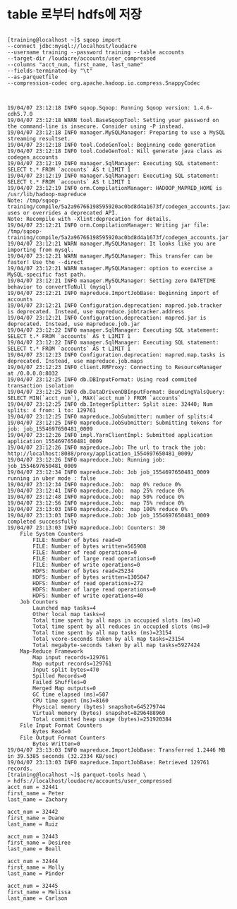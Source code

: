 
# table 로부터  hdfs에 저장
<pre><code>
[training@localhost ~]$ sqoop import
--connect jdbc:mysql://localhost/loudacre
--username training --password training --table accounts
--target-dir /loudacre/accounts/user_compressed
--columns "acct_num, first_name, last_name"
--fields-terminated-by "\t"
--as-parquetfile
--compression-codec org.apache.hadoop.io.compress.SnappyCodec



19/04/07 23:12:18 INFO sqoop.Sqoop: Running Sqoop version: 1.4.6-cdh5.7.0
19/04/07 23:12:18 WARN tool.BaseSqoopTool: Setting your password on the command-line is insecure. Consider using -P instead.
19/04/07 23:12:18 INFO manager.MySQLManager: Preparing to use a MySQL streaming resultset.
19/04/07 23:12:18 INFO tool.CodeGenTool: Beginning code generation
19/04/07 23:12:18 INFO tool.CodeGenTool: Will generate java class as codegen_accounts
19/04/07 23:12:19 INFO manager.SqlManager: Executing SQL statement: SELECT t.* FROM `accounts` AS t LIMIT 1
19/04/07 23:12:19 INFO manager.SqlManager: Executing SQL statement: SELECT t.* FROM `accounts` AS t LIMIT 1
19/04/07 23:12:19 INFO orm.CompilationManager: HADOOP_MAPRED_HOME is /usr/lib/hadoop-mapreduce
Note: /tmp/sqoop-training/compile/5a2a96766198595920ac0bd8d4a1673f/codegen_accounts.java uses or overrides a deprecated API.
Note: Recompile with -Xlint:deprecation for details.
19/04/07 23:12:21 INFO orm.CompilationManager: Writing jar file: /tmp/sqoop-training/compile/5a2a96766198595920ac0bd8d4a1673f/codegen_accounts.jar
19/04/07 23:12:21 WARN manager.MySQLManager: It looks like you are importing from mysql.
19/04/07 23:12:21 WARN manager.MySQLManager: This transfer can be faster! Use the --direct
19/04/07 23:12:21 WARN manager.MySQLManager: option to exercise a MySQL-specific fast path.
19/04/07 23:12:21 INFO manager.MySQLManager: Setting zero DATETIME behavior to convertToNull (mysql)
19/04/07 23:12:21 INFO mapreduce.ImportJobBase: Beginning import of accounts
19/04/07 23:12:21 INFO Configuration.deprecation: mapred.job.tracker is deprecated. Instead, use mapreduce.jobtracker.address
19/04/07 23:12:21 INFO Configuration.deprecation: mapred.jar is deprecated. Instead, use mapreduce.job.jar
19/04/07 23:12:22 INFO manager.SqlManager: Executing SQL statement: SELECT t.* FROM `accounts` AS t LIMIT 1
19/04/07 23:12:22 INFO manager.SqlManager: Executing SQL statement: SELECT t.* FROM `accounts` AS t LIMIT 1
19/04/07 23:12:23 INFO Configuration.deprecation: mapred.map.tasks is deprecated. Instead, use mapreduce.job.maps
19/04/07 23:12:23 INFO client.RMProxy: Connecting to ResourceManager at /0.0.0.0:8032
19/04/07 23:12:25 INFO db.DBInputFormat: Using read commited transaction isolation
19/04/07 23:12:25 INFO db.DataDrivenDBInputFormat: BoundingValsQuery: SELECT MIN(`acct_num`), MAX(`acct_num`) FROM `accounts`
19/04/07 23:12:25 INFO db.IntegerSplitter: Split size: 32440; Num splits: 4 from: 1 to: 129761
19/04/07 23:12:25 INFO mapreduce.JobSubmitter: number of splits:4
19/04/07 23:12:25 INFO mapreduce.JobSubmitter: Submitting tokens for job: job_1554697650481_0009
19/04/07 23:12:26 INFO impl.YarnClientImpl: Submitted application application_1554697650481_0009
19/04/07 23:12:26 INFO mapreduce.Job: The url to track the job: http://localhost:8088/proxy/application_1554697650481_0009/
19/04/07 23:12:26 INFO mapreduce.Job: Running job: job_1554697650481_0009
19/04/07 23:12:34 INFO mapreduce.Job: Job job_1554697650481_0009 running in uber mode : false
19/04/07 23:12:34 INFO mapreduce.Job:  map 0% reduce 0%
19/04/07 23:12:41 INFO mapreduce.Job:  map 25% reduce 0%
19/04/07 23:12:48 INFO mapreduce.Job:  map 50% reduce 0%
19/04/07 23:12:56 INFO mapreduce.Job:  map 75% reduce 0%
19/04/07 23:13:03 INFO mapreduce.Job:  map 100% reduce 0%
19/04/07 23:13:03 INFO mapreduce.Job: Job job_1554697650481_0009 completed successfully
19/04/07 23:13:03 INFO mapreduce.Job: Counters: 30
	File System Counters
		FILE: Number of bytes read=0
		FILE: Number of bytes written=565908
		FILE: Number of read operations=0
		FILE: Number of large read operations=0
		FILE: Number of write operations=0
		HDFS: Number of bytes read=25234
		HDFS: Number of bytes written=1305047
		HDFS: Number of read operations=272
		HDFS: Number of large read operations=0
		HDFS: Number of write operations=40
	Job Counters
		Launched map tasks=4
		Other local map tasks=4
		Total time spent by all maps in occupied slots (ms)=0
		Total time spent by all reduces in occupied slots (ms)=0
		Total time spent by all map tasks (ms)=23154
		Total vcore-seconds taken by all map tasks=23154
		Total megabyte-seconds taken by all map tasks=5927424
	Map-Reduce Framework
		Map input records=129761
		Map output records=129761
		Input split bytes=470
		Spilled Records=0
		Failed Shuffles=0
		Merged Map outputs=0
		GC time elapsed (ms)=507
		CPU time spent (ms)=8160
		Physical memory (bytes) snapshot=645279744
		Virtual memory (bytes) snapshot=8296488960
		Total committed heap usage (bytes)=251920384
	File Input Format Counters
		Bytes Read=0
	File Output Format Counters
		Bytes Written=0
19/04/07 23:13:03 INFO mapreduce.ImportJobBase: Transferred 1.2446 MB in 39.5385 seconds (32.2334 KB/sec)
19/04/07 23:13:03 INFO mapreduce.ImportJobBase: Retrieved 129761 records.
[training@localhost ~]$ parquet-tools head \
> hdfs://localhost/loudacre/accounts/user_compressed
acct_num = 32441
first_name = Peter
last_name = Zachary

acct_num = 32442
first_name = Duane
last_name = Ruiz

acct_num = 32443
first_name = Desiree
last_name = Beall

acct_num = 32444
first_name = Molly
last_name = Pinder

acct_num = 32445
first_name = Melissa
last_name = Carlson


</pre></code>
